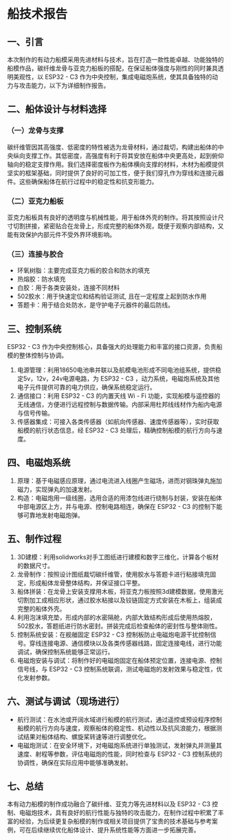# 船技术报告
## 一、引言
本次制作的有动力船模采用先进材料与技术，旨在打造一款性能卓越、功能独特的船模作品，碳纤维龙骨与亚克力船板的搭配，在保证船体强度与刚性的同时兼具透明美观性，以 ESP32 - C3 作为中央控制，集成电磁炮系统，使其具备独特的动力与攻击能力，以下为详细制作报告。
## 二、船体设计与材料选择
### （一）龙骨与支撑
碳纤维管因其高强度、低密度的特性被选为龙骨材料，通过裁切，构建出船体的中央纵向支撑工作。其低密度，高强度有利于将其安放在船体中央更高处，起到俯仰轴向的稳定支撑作用。我们选择密度板作为船体横向支撑的材料，木材为船模提供坚实的框架基础，同时提供了良好的可加工性，便于我们穿孔作为穿线和连接元器件。这些确保船体在航行过程中的稳定性和抗变形能力。
### （二）亚克力船板
亚克力船板具有良好的透明度与机械性能，用于船体外壳的制作。将其按照设计尺寸切割拼接，紧密贴合在龙骨上，形成完整的船体外观，既便于观察内部结构，又能有效保护内部元件不受外界环境影响。
### （三）连接与胶合
- 环氧树脂：主要完成亚克力板的胶合和防水的填充
- 热熔胶：防水填充
- 白胶：用于各类安装处，连接不同材料
- 502胶水：用于快速定位和结构验证测试, 且在一定程度上起到防水作用
- 答题卡：用于结合处防水，是守护电子元器件的最后防线。
## 三、控制系统
ESP32 - C3 作为中央控制核心，具备强大的处理能力和丰富的接口资源，负责船模的整体控制与协调。
1. 电源管理：利用18650电池串并联以及航模电池形成不同电池组系统，提供稳定5v，12v，24v电源电路，为 ESP32 - C3 ，动力系统，电磁炮系统及其他电子元件提供可靠的电力供应，确保系统稳定运行。
2. 通信接口：利用 ESP32 - C3 的内置天线 Wi - Fi 功能，实现船模与遥控器的无线通信，方便进行远程控制与数据传输。内部采用杜邦线线材作为船内电源与信号传输。
3. 传感器集成：可接入各类传感器（如航向传感器、速度传感器等），实时获取船模的航行状态信息，经 ESP32 - C3 处理后，精确控制船模的航行方向与速度。
## 四、电磁炮系统
1. 原理：基于电磁感应原理，通过电流进入线圈产生磁场，进而对钢珠弹丸施加磁力，实现弹丸的加速发射。
2. 构造：电磁炮用一级线圈，选用合适的用漆包线进行绕制与封装，安装在船体中部电源区上方，并与电源、控制电路相连，确保在 ESP32 - C3 的控制下能够可靠地发射电磁炮弹。
## 五、制作过程
1. 3D建模：利用solidworks对手工图纸进行建模和数字三维化，计算各个板材的数据尺寸。
2. 龙骨制作：按照设计图纸裁切碳纤维管，使用胶水与答题卡进行粘接填充固定，形成船体龙骨整体结构，并保证接口平整。
3. 船体拼装：在龙骨上安装支撑用木板，将亚克力板按照3d建模数据，使用激光切割加工成相应形状，通过胶水粘接以及铰链固定方式安装在木板上，组装成完整的船体外壳。
4. 利用泡沫填充垫，形成内部的水密隔舱，内部大致结构形成后使用热熔胶，502胶水，答题纸进行防水密封。拼装完成后检查船体的密封性与整体刚性。
5. 控制系统安装：在舰艏固定 ESP32 - C3 控制板防止电磁炮电源干扰控制信号。穿线连接电源、通信模块以及各类传感器线路，固定连接电线，进行功能调试，确保控制系统能够正常运行。
6. 电磁炮安装与调试：将制作好的电磁炮固定在船体预定位置，连接电源、控制信号线，与 ESP32 - C3 控制系统联调，测试电磁炮的发射效果与稳定性，优化发射参数。
## 六、测试与调试（现场进行）
- 航行测试：在水池或开阔水域进行船模的航行测试，通过遥控或预设程序控制船模的航行方向与速度，观察船体的稳定性、机动性以及抗风浪能力，根据测试结果对船体结构、螺旋桨转速等进行调整优化。
- 电磁炮测试：在安全环境下，对电磁炮系统进行单独测试，发射弹丸并测量其速度、射程等参数，评估电磁炮的性能，同时检查与 ESP32 - C3 控制系统的协调性，确保在实际应用中能够准确发射。
## 七、总结
本有动力船模的制作成功融合了碳纤维、亚克力等先进材料以及 ESP32 - C3 控制、电磁炮技术，具有良好的航行性能与独特的攻击能力，在制作过程中积累了丰富的经验，为后续更复杂船模的制作或相关项目提供了宝贵的技术基础与参考案例，可在后续继续优化船体设计、提升系统性能等方面进一步拓展完善。
